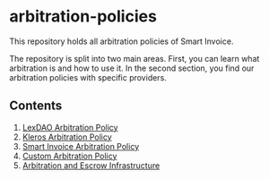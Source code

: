 # arbitration-policies
This repository holds all arbitration policies of Smart Invoice.

The repository is split into two main areas. First, you can learn what arbitration is and how to use it. In the second section, you find our arbitration policies with specific providers.

## Contents

1. [LexDAO Arbitration Policy]()
2. [Kleros Arbitration Policy]()
3. [Smart Invoice Arbitration Policy]()
4. [Custom Arbitration Policy]()
5. [Arbitration and Escrow Infrastructure]()
